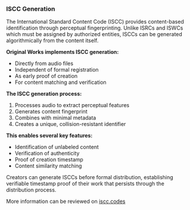 ### ISCC Generation

The International Standard Content Code (ISCC) provides content-based identification through perceptual fingerprinting. Unlike ISRCs and ISWCs which must be assigned by authorized entities, ISCCs can be generated algorithmically from the content itself.

**Original Works implements ISCC generation:**
- Directly from audio files
- Independent of formal registration
- As early proof of creation
- For content matching and verification

**The ISCC generation process:**
1. Processes audio to extract perceptual features
2. Generates content fingerprint
3. Combines with minimal metadata
4. Creates a unique, collision-resistant identifier

**This enables several key features:**
- Identification of unlabeled content
- Verification of authenticity
- Proof of creation timestamp
- Content similarity matching

Creators can generate ISCCs before formal distribution, establishing verifiable timestamp proof of their work that persists through the distribution process.

More information can be reviewed on [iscc.codes](http://www.iscc.codes)
